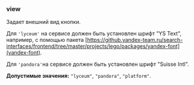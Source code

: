 ### view

Задает внешний вид кнопки.

Для `'lyceum'` на сервисе должен быть установлен шрифт "YS Text", например, с помощью пакета [https://github.yandex-team.ru/search-interfaces/frontend/tree/master/projects/lego/packages/yandex-font](yandex-font).

Для `'pandora'`на сервисе должен быть установлен шрифт "Suisse Intl".

<!-- props:start -->
**Допустимые значения:** `"lyceum"`, `"pandora"`, `"platform"`.
<!-- props:end -->
